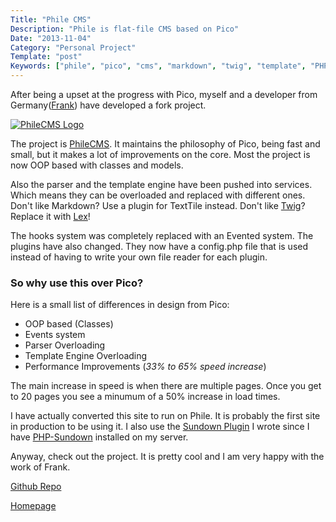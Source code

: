 ```yaml
---
Title: "Phile CMS"
Description: "Phile is flat-file CMS based on Pico"
Date: "2013-11-04"
Category: "Personal Project"
Template: "post"
Keywords: ["phile", "pico", "cms", "markdown", "twig", "template", "PHP"]
---
```


After being a upset at the progress with Pico, myself and a developer from Germany([Frank](https://twitter.com/neoblack "Frank Twitter")) have developed a fork project.

<div class="center">
  <a href="http://philecms.github.io/Phile/" title="PhileCMS Homepage">
    <img src="http://ohdoylerules.com/images/phile-logo.png" alt="PhileCMS Logo">
  </a>
</div>

The project is [PhileCMS](http://philecms.github.io/Phile/ "PhileCMS Homepage"). It maintains the philosophy of Pico, being fast and small, but it makes a lot of improvements on the core. Most the project is now OOP based with classes and models.

Also the parser and the template engine have been pushed into services. Which means they can be overloaded and replaced with different ones. Don't like Markdown? Use a plugin for TextTile instead. Don't like [Twig](twig.sensiolabs.org)? Replace it with [Lex](https://github.com/pyrocms/lex)!

The hooks system was completely replaced with an Evented system. The plugins have also changed. They now have a config.php file that is used instead of having to write your own file reader for each plugin.

### So why use this over Pico?

Here is a small list of differences in design from Pico:

* OOP based (Classes)
* Events system
* Parser Overloading
* Template Engine Overloading
* Performance Improvements (*33% to 65% speed increase*)

The main increase in speed is when there are multiple pages. Once you get to 20 pages you see a minumum of a 50% increase in load times.

I have actually converted this site to run on Phile. It is probably the first site in production to be using it. I also use the [Sundown Plugin](https://github.com/PhileCMS/Sundown-Parser-Plugin) I wrote since I have [PHP-Sundown](https://github.com/chobie/php-sundown) installed on my server.

Anyway, check out the project. It is pretty cool and I am very happy with the work of Frank.

[Github Repo](https://github.com/PhileCMS/Phile)

[Homepage](http://philecms.github.io/Phile/ "PhileCMS Homepage")

